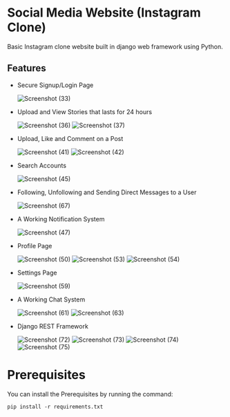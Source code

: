 # Social Media Website (Instagram Clone)
Basic Instagram clone website built in django web framework using Python.

## Features
* Secure Signup/Login Page

  ![Screenshot (33)](https://user-images.githubusercontent.com/99813035/187660635-70071ce2-8339-4dcc-bf7b-710b6538e28a.png)
  
* Upload and View Stories that lasts for 24 hours
  
  ![Screenshot (36)](https://user-images.githubusercontent.com/99813035/187663083-5ca5a79c-8b3c-4b2e-b151-c8040adbe7be.png)
  ![Screenshot (37)](https://user-images.githubusercontent.com/99813035/187663291-c5bac03f-c997-40c7-8f17-b2e7f53b9b07.png)
  
* Upload, Like and Comment on a Post

  ![Screenshot (41)](https://user-images.githubusercontent.com/99813035/187664630-5b60fae5-9801-489b-aa60-ddf1e4d8c0b3.png)
  ![Screenshot (42)](https://user-images.githubusercontent.com/99813035/187664634-9f9101cb-8316-4c0e-bc06-c8454656b874.png)
  
* Search Accounts
  
  ![Screenshot (45)](https://user-images.githubusercontent.com/99813035/187665507-101c8411-ee9f-4d4a-ba81-25570419f4e6.png)
  
* Following, Unfollowing and Sending Direct Messages to a User

  ![Screenshot (67)](https://user-images.githubusercontent.com/99813035/187705084-55305220-99f6-4947-a162-240e97e581c8.png)

  
* A Working Notification System
  
  ![Screenshot (47)](https://user-images.githubusercontent.com/99813035/187666077-e10245f8-dfde-47fb-95ff-6e58bd8ce471.png)
  
* Profile Page

  ![Screenshot (50)](https://user-images.githubusercontent.com/99813035/187666635-6f20e3bf-fb0e-483b-9002-dc50a8070a5e.png)
  ![Screenshot (53)](https://user-images.githubusercontent.com/99813035/187667041-0f763b46-dab1-4e27-afed-70d367f6bb10.png)
  ![Screenshot (54)](https://user-images.githubusercontent.com/99813035/187667052-ac59c1f2-4370-4469-9052-14ba40e02a94.png)
  
* Settings Page

  ![Screenshot (59)](https://user-images.githubusercontent.com/99813035/187668480-40952966-b117-4cc4-aeb5-92314ceb2192.png)
  
* A Working Chat System

  ![Screenshot (61)](https://user-images.githubusercontent.com/99813035/187669054-5be90d7b-8cd9-4135-a8d6-b1e9017f974e.png)
  ![Screenshot (63)](https://user-images.githubusercontent.com/99813035/187669061-99db96e4-262d-4e75-a487-4001d2fe32be.png)

* Django REST Framework

  ![Screenshot (72)](https://user-images.githubusercontent.com/99813035/188035865-b07e11b7-2d1d-45b5-b41d-0a5eed88bcce.png)
  ![Screenshot (73)](https://user-images.githubusercontent.com/99813035/188035870-3928d3e9-b51e-4542-b652-b31164a0ef1b.png)
  ![Screenshot (74)](https://user-images.githubusercontent.com/99813035/188035872-b468f824-7a10-45e1-b8c7-61eb068c5014.png)
  ![Screenshot (75)](https://user-images.githubusercontent.com/99813035/188035874-1f2bd419-db96-4bbc-a657-079087afba57.png)

# Prerequisites
You can install the Prerequisites by running the command:

```
pip install -r requirements.txt
```


